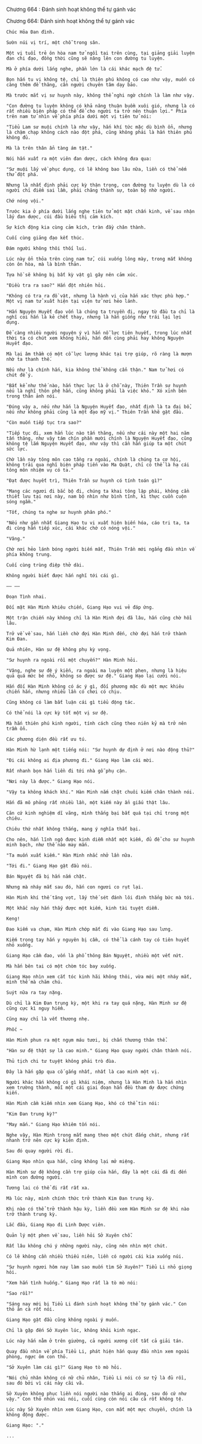 




Chương 664 : Đánh sinh hoạt không thể tự gánh vác


Chương 664: Đánh sinh hoạt không thể tự gánh vác

	Chúc Hỏa Đan đình.

	Sườn núi vị trí, một chỗ trong sân.

	Một vị tuổi trẻ ôn hòa nam tử ngồi tại trên cùng, tại giảng giải luyện đan chi đạo, đồng thời cũng sẽ nâng lên con đường tu luyện.

	Mà ở phía dưới lắng nghe, phần lớn là cái khác mạch đệ tử.

	Bọn hắn tu vi không tệ, chỉ là thiên phú không có cao như vậy, muốn có càng thêm đề thăng, cần người chuyên tâm dạy bảo.

	Mà trước mắt vị sư huynh này, không thể nghi ngờ chính là làm như vậy.

	"Con đường tu luyện không có khả năng thuận buồm xuôi gió, nhưng là có rất nhiều biện pháp có thể để cho người ta trở nên thuận lợi." Phía trên nam tử nhìn về phía phía dưới một vị tiên tử nói:

	"Tiểu Lam sư muội chính là như vậy, hắn khí tức mặc dù bình ổn, nhưng là chậm chạp không cách nào đột phá, cũng không phải là hắn thiên phú không đủ.

	Mà là trên thân ẩn tàng ám tật."

	Nói hắn xuất ra một viên đan dược, cách không đưa qua:

	"Sư muội lấy về phục dụng, có lẽ không bao lâu nữa, liền có thể nếm thử đột phá.

	Nhưng là nhất định phải cực kỳ thận trọng, con đường tu luyện dù là có người chỉ điểm sai lầm, phải chăng thành sự, toàn bộ nhờ người.

	Chớ nóng vội."

	Trước kia ở phía dưới lắng nghe tiên tử một mặt chấn kinh, về sau nhận lấy đan dược, cúi đầu biểu thị cảm kích.

	Sự kích động kia cùng cảm kích, tràn đầy chân thành.

	Cuối cùng giảng đạo kết thúc.

	Đám người không thôi thối lui.

	Lúc này ổn thỏa trên cùng nam tử, cúi xuống lông mày, trong mắt không còn ôn hòa, mà là bình thản.

	Tựa hồ sẽ không bị bất kỳ vật gì gây nên cảm xúc.

	"Điều tra ra sao?" Hắn đột nhiên hỏi.

	"Không có tra ra đồ vật, nhưng là hành vi của hắn xác thực phù hợp." Một vị nam tử xuất hiện tại viện tử nơi hẻo lánh.

	"Hắn Nguyện Huyết đạo vốn là chúng ta truyền đi, ngay từ đầu ta chỉ là nghĩ coi hắn là kẻ chết thay, nhưng là hắn giống như trái lại lợi dụng.

	Để càng nhiều người nguyện ý vì hắn nỗ lực tiên huyết, trong lúc nhất thời ta có chút xem không hiểu, hắn đến cùng phải hay không Nguyện Huyết đạo.

	Mà lại âm thầm có một cỗ lực lượng khác tại trợ giúp, rõ ràng là mượn nhờ ta thanh thế.

	Nếu như là chính hắn, kia không thể không cẩn thận." Nam tử hơi có chút để ý.

	"Bất kể như thế nào, hắn thực lực là ở chỗ này, Thiên Trần sư huynh nếu là nghĩ thôn phệ hắn, cũng không phải là việc khó." Xó xỉnh bên trong thân ảnh nói.

	"Đúng vậy a, nếu như hắn là Nguyện Huyết đạo, nhất định là ta đại bổ, nếu như không phải cũng là một đạo mỹ vị." Thiên Trần khẽ gật đầu.

	"Còn muốn tiếp tục tra sao?"

	"Tiếp tục đi, xem hắn lúc nào tấn thăng, nếu như cái này một hai năm tấn thăng, như vậy tám chín phần mười chính là Nguyện Huyết đạo, cũng không tệ lắm Nguyện Huyết đạo, như vậy thì cần hắn giúp ta một chút sức lực.

	Chờ lần này tông môn cao tầng ra ngoài, chính là chúng ta cơ hội, không trải qua nghĩ biện pháp tiến vào Ma Quật, chỉ có thể là hạ cái tông môn nhiệm vụ có ta."

	"Đạt được huyết trì, Thiên Trần sư huynh có tính toán gì?"

	"Mang các ngươi đi bắc bộ đi, chúng ta khai tông lập phái, không cần thiết lưu tại nơi này, nam bộ nhìn như bình tĩnh, kì thực cuồn cuộn sóng ngầm."

	"Tốt, chúng ta nghe sư huynh phân phó."

	"Nếu như gần nhất Giang Hạo tu vi xuất hiện biến hóa, cáo tri ta, ta đi cùng hắn tiếp xúc, cái khác chớ có nóng vội."

	"Vâng."

	Chờ nơi hẻo lánh bóng người biến mất, Thiên Trần mới ngẩng đầu nhìn về phía không trung.

	Cuối cùng trùng điệp thở dài.

	Không người biết được hắn nghĩ tới cái gì.

	—— ——

	Đoạn Tình nhai.

	Đối mặt Hàn Minh khiêu chiến, Giang Hạo vui vẻ đáp ứng.

	Một trận chiến này không chỉ là Hàn Minh đợi đã lâu, hắn cũng chờ hồi lâu.

	Trở về về sau, hắn liền chờ đợi Hàn Minh đến, chờ đợi hắn trở thành Kim Đan.

	Quả nhiên, Hàn sư đệ không phụ kỳ vọng.

	"Sư huynh ra ngoài rồi một chuyến?" Hàn Minh hỏi.

	"Vâng, nghe sư đệ ý kiến, ra ngoài ma luyện một phen, nhưng là hiệu quả quá mức bé nhỏ, không so được sư đệ." Giang Hạo lại cười nói.

	Hắn đối Hàn Minh không có ác ý gì, đối phương mặc dù một mực khiêu chiến hắn, nhưng nhiều lần có chơi có chịu.

	Cũng không có làm bất luận cái gì tiểu động tác.

	Có thể nói là cực kỳ tốt một vị sư đệ.

	Mà hắn thiên phú kinh người, tính cách cũng theo niên kỷ mà trở nên trầm ổn.

	Các phương diện đều rất ưu tú.

	Hàn Minh hừ lạnh một tiếng nói: "Sư huynh dự định ở nơi nào động thủ?"

	"Đi cái không ai địa phương đi." Giang Hạo làm cái mời.

	Rất nhanh bọn hắn liền đi tới nhà gỗ phụ cận.

	"Nơi này là được." Giang Hạo nói.

	"Vậy ta không khách khí." Hàn Minh nắm chặt chuôi kiếm chân thành nói.

	Hắn đã mô phỏng rất nhiều lần, một kiếm này ẩn giấu thật lâu.

	Căn cứ kinh nghiệm dĩ vãng, mình thắng bại bất quá tại chỉ trong một chiêu.

	Chiêu thứ nhất không thắng, mang ý nghĩa thất bại.

	Cho nên, hắn lĩnh ngộ được kinh diễm nhất một kiếm, đủ để cho sư huynh minh bạch, như thế nào may mắn.

	"Ta muốn xuất kiếm." Hàn Minh nhắc nhở lần nữa.

	"Tới đi." Giang Hạo gật đầu nói.

	Bán Nguyệt đã bị hắn nắm chặt.

	Nhưng mà nháy mắt sau đó, hắn con ngươi co rụt lại.

	Hàn Minh khí thế tăng vọt, lấy thế sét đánh lôi đình thẳng bức mà tới.

	Một khắc này hắn thấy được một kiếm, kinh tài tuyệt diễm.

	Keng!

	Đao kiếm va chạm, Hàn Minh chớp mắt đi vào Giang Hạo sau lưng.

	Kiếm trong tay hắn y nguyên bị cầm, có thể là cánh tay có tiên huyết nhỏ xuống.

	Giang Hạo cầm đao, vốn là phổ thông Bán Nguyệt, nhiều một vết nứt.

	Mà hắn bên tai có một chòm tóc bay xuống.

	Giang Hạo nhìn xem cắt tóc kinh hãi không thôi, vừa mới một nháy mắt, mình thế mà chăm chú.

	Suýt nữa ra tay nặng.

	Dù chỉ là Kim Đan trung kỳ, một khi ra tay quá nặng, Hàn Minh sư đệ cũng cực kì nguy hiểm.

	Cũng may chỉ là vết thương nhẹ.

	Phốc ~

	Hàn Minh phun ra một ngụm máu tươi, bị chấn thương thân thể.

	"Hàn sư đệ thật sự là cao minh." Giang Hạo quay người chân thành nói.

	Thủ tịch chi tư tuyệt không phải trò đùa.

	Đây là hắn gặp qua cố gắng nhất, nhất là cao minh một vị.

	Người khác hắn không có gì khái niệm, nhưng là Hàn Minh là hắn nhìn xem trường thành, mỗi một cái giai đoạn hắn đều tham dự được chứng kiến.

	Hàn Minh cầm kiếm nhìn xem Giang Hạo, khó có thể tin nói:

	"Kim Đan trung kỳ?"

	"May mắn." Giang Hạo khiêm tốn nói.

	Nghe vậy, Hàn Minh trong mắt mang theo một chút đắng chát, nhưng rất nhanh trở nên cực kỳ kiên định.

	Sau đó quay người rời đi.

	Giang Hạo nhìn qua hắn, cũng không lại mở miệng.

	Hàn Minh sư đệ không cần trợ giúp của hắn, đây là một cái đã đi đến mình con đường người.

	Tương lai có thể đi rất rất xa.

	Mà lúc này, mình chính thức trở thành Kim Đan trung kỳ.

	Khi nào có thể trở thành hậu kỳ, liền đều xem Hàn Minh sư đệ khi nào trở thành trung kỳ.

	Lắc đầu, Giang Hạo đi Linh Dược viên.

	Quản lý một phen về sau, liền hỏi Sở Xuyên chỗ.

	Rất lâu không chú ý những người này, cũng nên nhìn một chút.

	Có lẽ không cần nhiều thiếu niên, liền có người cái kia xuống núi.

	"Sư huynh ngươi hôm nay làm sao muốn tìm Sở Xuyên?" Tiểu Li nhỏ giọng hỏi.

	"Xem hắn tình huống." Giang Hạo rất là tò mò nói:

	"Sao rồi?"

	"Sáng nay mới bị Tiểu Li đánh sinh hoạt không thể tự gánh vác." Con thỏ ăn cà rốt nói.

	Giang Hạo gật đầu cũng không ngoài ý muốn.

	Chỉ là gặp đến Sở Xuyên lúc, không khỏi kinh ngạc.

	Lúc này hắn nằm ở trên giường, cả người xương cốt tất cả giải tán.

	Quay đầu nhìn về phía Tiểu Li, phát hiện hắn quay đầu nhìn xem ngoài phòng, ngực ôm con thỏ.

	"Sở Xuyên làm cái gì?" Giang Hạo tò mò hỏi.

	"Nói chủ nhân không có nữ chủ nhân, Tiểu Li nói có sư tỷ là đủ rồi, sau đó bởi vì cái này cãi vã.

	Sở Xuyên không phục liền nói người nào thắng ai đúng, sau đó cứ như vậy." Con thỏ nhún vai nói, cuối cùng còn nói câu cà rốt không tệ.

	Lúc này Sở Xuyên nhìn xem Giang Hạo, con mắt một mực chuyển, chính là không động được.

	Giang Hạo: "."

	...




